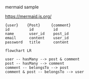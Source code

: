 mermaid sample

https://mermaid.js.org/

```
{user}    {Post}     {comment}     
id         id         id  
name       user_id    post_id
email      content    user_id  
password   title      content
```

```mermaid
flowchart LR

user -- hasMany --> post & comment
post -- hasMany --> comment
comment -- belongsTo --> post
comment & post -- belongsTo --> user

```
